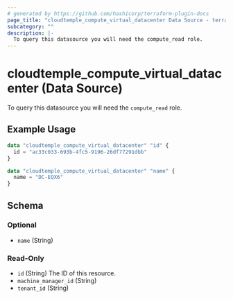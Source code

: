 ```yaml
---
# generated by https://github.com/hashicorp/terraform-plugin-docs
page_title: "cloudtemple_compute_virtual_datacenter Data Source - terraform-provider-cloudtemple"
subcategory: ""
description: |-
  To query this datasource you will need the compute_read role.
---
```


# cloudtemple_compute_virtual_datacenter (Data Source)

To query this datasource you will need the `compute_read` role.

## Example Usage

```terraform
data "cloudtemple_compute_virtual_datacenter" "id" {
  id = "ac33c033-693b-4fc5-9196-26df77291dbb"
}

data "cloudtemple_compute_virtual_datacenter" "name" {
  name = "DC-EQX6"
}
```

<!-- schema generated by tfplugindocs -->
## Schema

### Optional

- `name` (String)

### Read-Only

- `id` (String) The ID of this resource.
- `machine_manager_id` (String)
- `tenant_id` (String)


